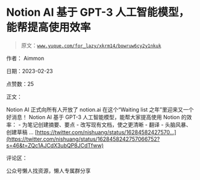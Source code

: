 # Notion AI 基于 GPT-3 人工智能模型，能帮提高使用效率

> 原文：[`www.yuque.com/for_lazy/xkrm14/bowruw6cy2y1nkuk`](https://www.yuque.com/for_lazy/xkrm14/bowruw6cy2y1nkuk)

作者： Aimmon

日期：2023-02-23

点赞数：25

正文：

Notion AI 正式向所有人开放了 notion.ai 在这个“Waiting list 之年”里迎来又一个好消息！ Notion AI 基于 GPT-3 人工智能模型，能帮大家提高使用 Notion 的效率： - 为笔记创建摘要、要点 - 改写现有文档，使之更清晰 - 翻译 - 头脑风暴、创建草稿 … [https://twitter.com/nishuang/status/16284582427570...](https://twitter.com/nishuang/status/1628458242757066752?s=46&t=ZQc1AJCdX3ubQP8JCdTfww)

评论区：

公众号懒人找资源，懒人专属群分享

